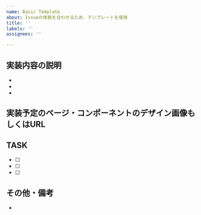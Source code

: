 ```yaml
---
name: Basic Template
about: Issueの体裁を合わせるため、テンプレートを使用
title: ''
labels: ''
assignees: ''

---
```


## 実装内容の説明
- 
- 
- 

## 実装予定のページ・コンポーネントのデザイン画像もしくはURL



## TASK
- [ ] 
- [ ] 
- [ ] 

## その他・備考
-